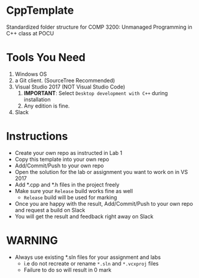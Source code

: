 # CppTemplate
Standardized folder structure for COMP 3200: Unmanaged Programming in C++ class at POCU

# Tools You Need
1. Windows OS
1. a Git client. (SourceTree Recommended)
1. Visual Studio 2017 (NOT Visual Studio Code)
	1. **IMPORTANT**: Select `Desktop development with C++` during installation
	1. Any edition is fine.
1. Slack

# Instructions
* Create your own repo as instructed in Lab 1
* Copy this template into your own repo
* Add/Commit/Push to your own repo
* Open the solution for the lab or assignment you want to work on in VS 2017
* Add *.cpp and *.h files in the project freely
* Make sure your `Release` build works fine as well
	* `Release` build will be used for marking
* Once you are happy with the result, Add/Commit/Push to your own repo and request a build on Slack
* You will get the result and feedback right away on Slack

# WARNING
* Always use existing *.sln files for your assignment and labs 
	* i.e do not recreate or rename `*.sln` and `*.vcxproj` files
	* Failure to do so will result in 0 mark
